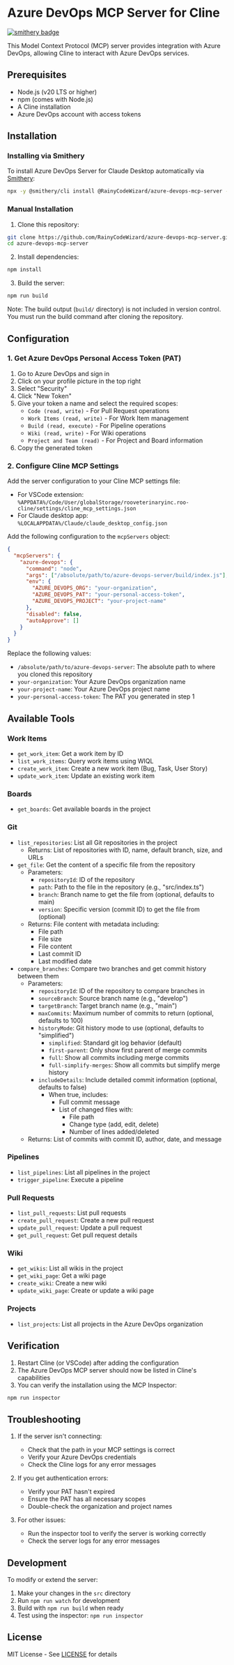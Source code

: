 # Azure DevOps MCP Server for Cline

[![smithery badge](https://smithery.ai/badge/@RainyCodeWizard/azure-devops-mcp-server)](https://smithery.ai/server/@RainyCodeWizard/azure-devops-mcp-server)

This Model Context Protocol (MCP) server provides integration with Azure DevOps, allowing Cline to interact with Azure DevOps services.

## Prerequisites

- Node.js (v20 LTS or higher)
- npm (comes with Node.js)
- A Cline installation
- Azure DevOps account with access tokens

## Installation

### Installing via Smithery

To install Azure DevOps Server for Claude Desktop automatically via [Smithery](https://smithery.ai/server/@RainyCodeWizard/azure-devops-mcp-server):

```bash
npx -y @smithery/cli install @RainyCodeWizard/azure-devops-mcp-server --client claude
```

### Manual Installation

1. Clone this repository:

```bash
git clone https://github.com/RainyCodeWizard/azure-devops-mcp-server.git
cd azure-devops-mcp-server
```

2. Install dependencies:

```bash
npm install
```

3. Build the server:

```bash
npm run build
```

Note: The build output (`build/` directory) is not included in version control. You must run the build command after cloning the repository.

## Configuration

### 1. Get Azure DevOps Personal Access Token (PAT)

1. Go to Azure DevOps and sign in
2. Click on your profile picture in the top right
3. Select "Security"
4. Click "New Token"
5. Give your token a name and select the required scopes:
   - `Code (read, write)` - For Pull Request operations
   - `Work Items (read, write)` - For Work Item management
   - `Build (read, execute)` - For Pipeline operations
   - `Wiki (read, write)` - For Wiki operations
   - `Project and Team (read)` - For Project and Board information
6. Copy the generated token

### 2. Configure Cline MCP Settings

Add the server configuration to your Cline MCP settings file:

- For VSCode extension: `%APPDATA%/Code/User/globalStorage/rooveterinaryinc.roo-cline/settings/cline_mcp_settings.json`
- For Claude desktop app: `%LOCALAPPDATA%/Claude/claude_desktop_config.json`

Add the following configuration to the `mcpServers` object:

```json
{
  "mcpServers": {
    "azure-devops": {
      "command": "node",
      "args": ["/absolute/path/to/azure-devops-server/build/index.js"],
      "env": {
        "AZURE_DEVOPS_ORG": "your-organization",
        "AZURE_DEVOPS_PAT": "your-personal-access-token",
        "AZURE_DEVOPS_PROJECT": "your-project-name"
      },
      "disabled": false,
      "autoApprove": []
    }
  }
}
```

Replace the following values:

- `/absolute/path/to/azure-devops-server`: The absolute path to where you cloned this repository
- `your-organization`: Your Azure DevOps organization name
- `your-project-name`: Your Azure DevOps project name
- `your-personal-access-token`: The PAT you generated in step 1

## Available Tools

### Work Items

- `get_work_item`: Get a work item by ID
- `list_work_items`: Query work items using WIQL
- `create_work_item`: Create a new work item (Bug, Task, User Story)
- `update_work_item`: Update an existing work item

### Boards

- `get_boards`: Get available boards in the project

### Git

- `list_repositories`: List all Git repositories in the project
  - Returns: List of repositories with ID, name, default branch, size, and URLs
- `get_file`: Get the content of a specific file from the repository
  - Parameters:
    - `repositoryId`: ID of the repository
    - `path`: Path to the file in the repository (e.g., "src/index.ts")
    - `branch`: Branch name to get the file from (optional, defaults to main)
    - `version`: Specific version (commit ID) to get the file from (optional)
  - Returns: File content with metadata including:
    - File path
    - File size
    - File content
    - Last commit ID
    - Last modified date
- `compare_branches`: Compare two branches and get commit history between them
  - Parameters:
    - `repositoryId`: ID of the repository to compare branches in
    - `sourceBranch`: Source branch name (e.g., "develop")
    - `targetBranch`: Target branch name (e.g., "main")
    - `maxCommits`: Maximum number of commits to return (optional, defaults to 100)
    - `historyMode`: Git history mode to use (optional, defaults to "simplified")
      - `simplified`: Standard git log behavior (default)
      - `first-parent`: Only show first parent of merge commits
      - `full`: Show all commits including merge commits
      - `full-simplify-merges`: Show all commits but simplify merge history
    - `includeDetails`: Include detailed commit information (optional, defaults to false)
      - When true, includes:
        - Full commit message
        - List of changed files with:
          - File path
          - Change type (add, edit, delete)
          - Number of lines added/deleted
  - Returns: List of commits with commit ID, author, date, and message

### Pipelines

- `list_pipelines`: List all pipelines in the project
- `trigger_pipeline`: Execute a pipeline

### Pull Requests

- `list_pull_requests`: List pull requests
- `create_pull_request`: Create a new pull request
- `update_pull_request`: Update a pull request
- `get_pull_request`: Get pull request details

### Wiki

- `get_wikis`: List all wikis in the project
- `get_wiki_page`: Get a wiki page
- `create_wiki`: Create a new wiki
- `update_wiki_page`: Create or update a wiki page

### Projects

- `list_projects`: List all projects in the Azure DevOps organization

## Verification

1. Restart Cline (or VSCode) after adding the configuration
2. The Azure DevOps MCP server should now be listed in Cline's capabilities
3. You can verify the installation using the MCP Inspector:

```bash
npm run inspector
```

## Troubleshooting

1. If the server isn't connecting:
   - Check that the path in your MCP settings is correct
   - Verify your Azure DevOps credentials
   - Check the Cline logs for any error messages

2. If you get authentication errors:
   - Verify your PAT hasn't expired
   - Ensure the PAT has all necessary scopes
   - Double-check the organization and project names

3. For other issues:
   - Run the inspector tool to verify the server is working correctly
   - Check the server logs for any error messages

## Development

To modify or extend the server:

1. Make your changes in the `src` directory
2. Run `npm run watch` for development
3. Build with `npm run build` when ready
4. Test using the inspector: `npm run inspector`

## License

MIT License - See [LICENSE](LICENSE) for details
